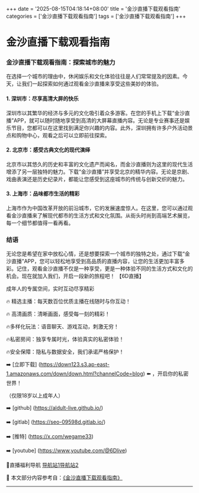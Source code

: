 +++
date = '2025-08-15T04:18:14+08:00'
title = '金沙直播下载观看指南'
categories = ['金沙直播下载观看指南']
tags = ['金沙直播下载观看指南']
+++

# 金沙直播下载观看指南

### 金沙直播下载观看指南：探索城市的魅力

在选择一个城市的理由中，休闲娱乐和文化体验往往是人们常常提及的因素。今天，让我们一起探索如何通过观看金沙直播来享受这些美妙的体验。

#### 1. 深圳市：尽享高清大屏的快乐

深圳市以其繁华的经济与多元的文化吸引着众多游客。在您的手机上下载“金沙直播”APP，就可以随时随地享受到高清的大屏幕直播内容。无论是专业赛事还是娱乐节目，您都可以在这里找到满足你兴趣的内容。此外，深圳拥有许多户外活动景点和购物中心，观看之后可以立即前往探索。

#### 2. 北京市：感受古典文化的现代演绎

北京市以其悠久的历史和丰富的文化遗产而闻名，而金沙直播则为这里的现代生活增添了另一层独特的魅力。下载“金沙直播”并享受北京的精华内容。无论是京剧、戏曲表演还是历史纪录片，都能让您感受到这座城市的传统与创新交织的魅力。

#### 3. 上海市：品味都市生活的精彩

上海市作为中国改革开放的前沿城市，它的发展速度惊人。在这里，您可以通过观看金沙直播来了解现代都市的生活方式和文化氛围。从街头时尚到高端艺术展览，每一个细节都值得一看再看。

### 结语

无论您是希望在家中放松心情，还是想要探索一个城市的独特之处，通过下载“金沙直播”APP，您可以轻松地享受到高品质的直播内容，让您的生活更加丰富多彩。记住，观看金沙直播不仅是一种享受，更是一种体验不同的生活方式和文化的机会。现在就加入我们，开启一段新的旅程吧！
【6D直播】

 成年人的专属空间，实时互动尽享精彩

🔥 精选主播：每天数百位优质主播在线随时与你互动！

🔥 高清画质：清晰画面，感受每一刻的精彩！

🔥多样化玩法：语音聊天、游戏互动，刺激无穷！

🔥私密房间：独享专属时光，体验真实的私密体验！

🔥安全保障：隐私与数据安全，我们承诺严格保护！

➡️ [立即下载] (https://down123.s3.ap-east-1.amazonaws.com/down/down.html?channelCode=blog) ⬅️ ，开启你的私密世界！

 （仅限18岁以上成年人）

➡️ [github] (https://aldult-live.github.io/)

➡️ [gitlab] (https://seo-09598d.gitlab.io/)

➡️ [推特] (https://x.com/wegame33)

➡️ [youtube] (https://www.youtube.com/@6Dlive)

🔞直播福利导航   [导航站1](https://webstack-86085a.gitlab.io/)[导航站2](https://onlygit123-2.github.io/)

📘 本文部分内容参考自：[《金沙直播下载观看指南》](https://webstack-hugo-10.pages.dev/)

---
